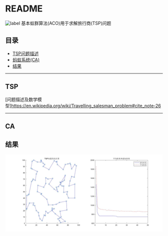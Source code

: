 README
===========================
![label](https://img.shields.io/badge/TSP-ACO-brightgreen.svg)
基本蚁群算法(ACO)用于求解旅行商(TSP)问题

## 目录
* [TSP问题描述](#TSP)
* [蚂蚁系统(CA)](#CA)
* [结果](#结果)

***

TSP
---
[问题描述及数学模型]https://en.wikipedia.org/wiki/Travelling_salesman_problem#cite_note-26

***
CA
-----

结果
-------
![result](/result/TSP问题求解结果(蚁群算法).jpg)
